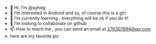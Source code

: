 - 👋 Hi, I’m @syhdg
- 👀 I’m interested in Android and zy, of course this is a girl
- 🌱 I’m currently learning , everything will be ok if you do it!
- 💞️ I’m looking to collaborate on github 
- 📫 How to reach me , you can send an email at 276307894@qq.com
- here are my favorite pic 



<!---
syhdg/syhdg is a ✨ special ✨ repository because its `README.md` (this file) appears on your GitHub profile.
You can click the Preview link to take a look at your changes.
--->

